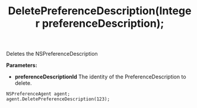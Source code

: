 ﻿---
uid: crmscript_ref_NSPreferenceAgent_DeletePreferenceDescription
title: DeletePreferenceDescription(Integer preferenceDescription);
intellisense: NSPreferenceAgent.DeletePreferenceDescription
keywords: NSPreferenceAgent, DeletePreferenceDescription
so.topic: reference
---

Deletes the NSPreferenceDescription
  
**Parameters:**
 - **preferenceDescriptionId** The identity of the PreferenceDescription to delete.

```crmscript
NSPreferenceAgent agent;
agent.DeletePreferenceDescription(123);
```

